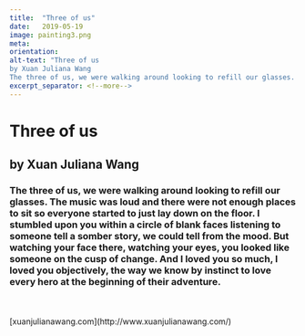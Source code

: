 ```yaml
---
title:  "Three of us"
date:   2019-05-19
image: painting3.png
meta:
orientation: 
alt-text: "Three of us
by Xuan Juliana Wang
The three of us, we were walking around looking to refill our glasses. The music was loud and there were not enough places to sit so everyone started to just lay down on the floor. I stumbled upon you within a circle of blank faces listening to someone tell a somber story, we could tell from the mood. But watching your face there, watching your eyes, you looked like someone on the cusp of change. And I loved you so much, I loved you objectively, the way we know by instinct to love every hero at the beginning of their adventure."
excerpt_separator: <!--more-->
---
```


# Three of us
## by Xuan Juliana Wang

### The three of us, we were walking around looking to refill our glasses. The music was loud and there were not enough places to sit so everyone started to just lay down on the floor. I stumbled upon you within a circle of blank faces listening to someone tell a somber story, we could tell from the mood. But watching your face there, watching your eyes, you looked like someone on the cusp of change. And I loved you so much, I loved you objectively, the way we know by instinct to love every hero at the beginning of their adventure.

<br>
<br>
[xuanjulianawang.com](http://www.xuanjulianawang.com/)
